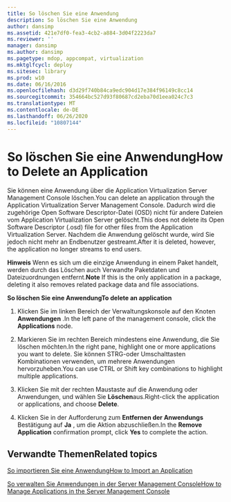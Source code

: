 ```yaml
---
title: So löschen Sie eine Anwendung
description: So löschen Sie eine Anwendung
author: dansimp
ms.assetid: 421e7df0-fea3-4cb2-a884-3d04f2223da7
ms.reviewer: ''
manager: dansimp
ms.author: dansimp
ms.pagetype: mdop, appcompat, virtualization
ms.mktglfcycl: deploy
ms.sitesec: library
ms.prod: w10
ms.date: 06/16/2016
ms.openlocfilehash: d3d29f740b84ca9edc904d17e384f96149c8cc14
ms.sourcegitcommit: 354664bc527d93f80687cd2eba70d1eea024c7c3
ms.translationtype: MT
ms.contentlocale: de-DE
ms.lasthandoff: 06/26/2020
ms.locfileid: "10807144"
---
```

# <span data-ttu-id="22056-103">So löschen Sie eine Anwendung</span><span class="sxs-lookup"><span data-stu-id="22056-103">How to Delete an Application</span></span>


<span data-ttu-id="22056-104">Sie können eine Anwendung über die Application Virtualization Server Management Console löschen.</span><span class="sxs-lookup"><span data-stu-id="22056-104">You can delete an application through the Application Virtualization Server Management Console.</span></span> <span data-ttu-id="22056-105">Dadurch wird die zugehörige Open Software Descriptor-Datei (OSD) nicht für andere Dateien vom Application Virtualization Server gelöscht.</span><span class="sxs-lookup"><span data-stu-id="22056-105">This does not delete its Open Software Descriptor (.osd) file for other files from the Application Virtualization Server.</span></span> <span data-ttu-id="22056-106">Nachdem die Anwendung gelöscht wurde, wird Sie jedoch nicht mehr an Endbenutzer gestreamt.</span><span class="sxs-lookup"><span data-stu-id="22056-106">After it is deleted, however, the application no longer streams to end users.</span></span>

<span data-ttu-id="22056-107">**Hinweis**  Wenn es sich um die einzige Anwendung in einem Paket handelt, werden durch das Löschen auch Verwandte Paketdaten und Dateizuordnungen entfernt.</span><span class="sxs-lookup"><span data-stu-id="22056-107">**Note** If this is the only application in a package, deleting it also removes related package data and file associations.</span></span>

 

**<span data-ttu-id="22056-108">So löschen Sie eine Anwendung</span><span class="sxs-lookup"><span data-stu-id="22056-108">To delete an application</span></span>**

1.  <span data-ttu-id="22056-109">Klicken Sie im linken Bereich der Verwaltungskonsole auf den Knoten **Anwendungen** .</span><span class="sxs-lookup"><span data-stu-id="22056-109">In the left pane of the management console, click the **Applications** node.</span></span>

2.  <span data-ttu-id="22056-110">Markieren Sie im rechten Bereich mindestens eine Anwendung, die Sie löschen möchten.</span><span class="sxs-lookup"><span data-stu-id="22056-110">In the right pane, highlight one or more applications you want to delete.</span></span> <span data-ttu-id="22056-111">Sie können STRG-oder Umschalttasten Kombinationen verwenden, um mehrere Anwendungen hervorzuheben.</span><span class="sxs-lookup"><span data-stu-id="22056-111">You can use CTRL or Shift key combinations to highlight multiple applications.</span></span>

3.  <span data-ttu-id="22056-112">Klicken Sie mit der rechten Maustaste auf die Anwendung oder Anwendungen, und wählen Sie **Löschen**aus.</span><span class="sxs-lookup"><span data-stu-id="22056-112">Right-click the application or applications, and choose **Delete**.</span></span>

4.  <span data-ttu-id="22056-113">Klicken Sie in der Aufforderung zum **Entfernen der Anwendungs** Bestätigung auf **Ja** , um die Aktion abzuschließen.</span><span class="sxs-lookup"><span data-stu-id="22056-113">In the **Remove Application** confirmation prompt, click **Yes** to complete the action.</span></span>

## <span data-ttu-id="22056-114">Verwandte Themen</span><span class="sxs-lookup"><span data-stu-id="22056-114">Related topics</span></span>


[<span data-ttu-id="22056-115">So importieren Sie eine Anwendung</span><span class="sxs-lookup"><span data-stu-id="22056-115">How to Import an Application</span></span>](how-to-import-an-applicationserver.md)

[<span data-ttu-id="22056-116">So verwalten Sie Anwendungen in der Server Management Console</span><span class="sxs-lookup"><span data-stu-id="22056-116">How to Manage Applications in the Server Management Console</span></span>](how-to-manage-applications-in-the-server-management-console.md)

 

 





